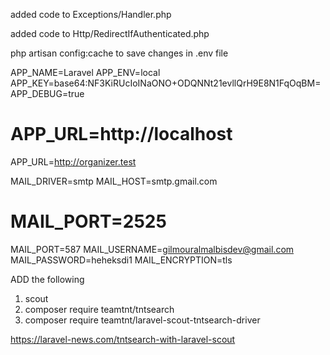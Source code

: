 added code to Exceptions/Handler.php

added code to Http/RedirectIfAuthenticated.php

php artisan config:cache to save changes in .env file

APP_NAME=Laravel
APP_ENV=local
APP_KEY=base64:NF3KiRUcIoINaONO+ODQNNt21evllQrH9E8N1FqOqBM=
APP_DEBUG=true
# APP_URL=http://localhost
APP_URL=http://organizer.test

MAIL_DRIVER=smtp
MAIL_HOST=smtp.gmail.com
# MAIL_PORT=2525
MAIL_PORT=587
MAIL_USERNAME=gilmouralmalbisdev@gmail.com
MAIL_PASSWORD=heheksdi1
MAIL_ENCRYPTION=tls

ADD the following
1. scout
2. composer require teamtnt/tntsearch
3. composer require teamtnt/laravel-scout-tntsearch-driver

https://laravel-news.com/tntsearch-with-laravel-scout